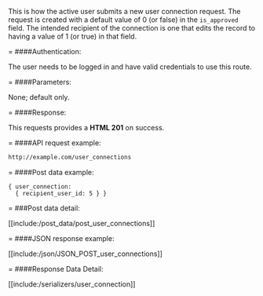 <!-- --- title: POST /user_connections -->

This is how the active user submits a new user connection request. The request is created with a default value of 0 (or false) in the ```is_approved``` field. The intended recipient of the connection is one that edits the record to having a value of 1 (or true) in that field.

=
####Authentication:

The user needs to be logged in and have valid credentials to use this route.

=
####Parameters:

None; default only.

=
####Response:

This requests provides a <strong>HTML 201</strong> on success.

=
####API request example:
```html
http://example.com/user_connections
```

=
####Post data example:
```
{ user_connection: 
  { recipient_user_id: 5 } }
```
 
=
###Post data detail:

[[include:/post_data/post_user_connections]]

=
####JSON response example:

[[include:/json/JSON_POST_user_connections]]

=
####Response Data Detail:

[[include:/serializers/user_connection]]